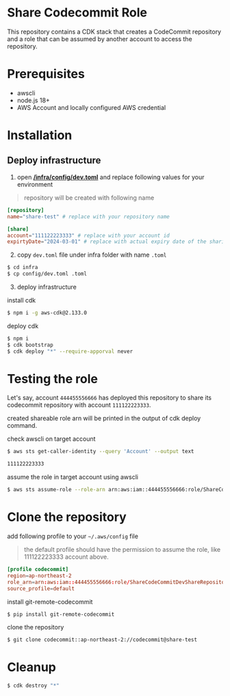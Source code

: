 # Share Codecommit Role

This repository contains a CDK stack that creates a CodeCommit repository and a role that can be assumed by another account to access the repository.

# Prerequisites

- awscli
- node.js 18+
- AWS Account and locally configured AWS credential

# Installation

## Deploy infrastructure

1. open [**/infra/config/dev.toml**](infra/config/dev.toml) and replace following values for your environment

> repository will be created with following name

```toml
[repository]
name="share-test" # replace with your repository name

[share]
account="111122223333" # replace with your account id
expirtyDate="2024-03-01" # replace with actual expiry date of the sharing
```

2. copy `dev.toml` file under infra folder with name `.toml`

```bash
$ cd infra
$ cp config/dev.toml .toml
```

3. deploy infrastructure

install cdk

```bash
$ npm i -g aws-cdk@2.133.0
```

deploy cdk

```bash
$ npm i
$ cdk bootstrap
$ cdk deploy "*" --require-apporval never
```

# Testing the role

Let's say, account `444455556666` has deployed this repository to share its codecommit repository with account `111122223333`.

created shareable role arn will be printed in the output of cdk deploy command.

check awscli on target account

```bash
$ aws sts get-caller-identity --query 'Account' --output text

111122223333
```

assume the role in target account using awscli

```bash
$ aws sts assume-role --role-arn arn:aws:iam::444455556666:role/ShareCodeCommitDevShareRepositoryRole --role-session-name share-codecommit
```

# Clone the repository

add following profile to your `~/.aws/config` file

> the default profile should have the permission to assume the role, like 111122223333 account above.

```toml
[profile codecommit]
region=ap-northeast-2
role_arn=arn:aws:iam::444455556666:role/ShareCodeCommitDevShareRepositoryRole
source_profile=default
```

install git-remote-codecommit

```bash
$ pip install git-remote-codecommit
```

clone the repository

```bash
$ git clone codecommit::ap-northeast-2://codecommit@share-test
```

# Cleanup

```bash
$ cdk destroy "*"
```
